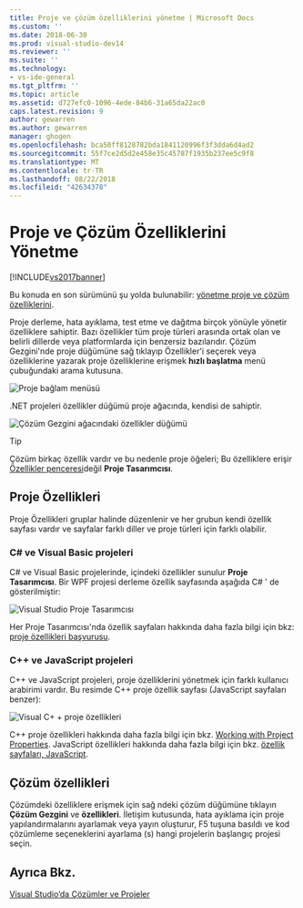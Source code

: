 ```yaml
---
title: Proje ve çözüm özelliklerini yönetme | Microsoft Docs
ms.custom: ''
ms.date: 2018-06-30
ms.prod: visual-studio-dev14
ms.reviewer: ''
ms.suite: ''
ms.technology:
- vs-ide-general
ms.tgt_pltfrm: ''
ms.topic: article
ms.assetid: d727efc0-1096-4ede-84b6-31a65da22ac0
caps.latest.revision: 9
author: gewarren
ms.author: gewarren
manager: ghogen
ms.openlocfilehash: bca50ff8128782bda1841120996f3f3dda6d4ad2
ms.sourcegitcommit: 55f7ce2d5d2e458e35c45787f1935b237ee5c9f8
ms.translationtype: MT
ms.contentlocale: tr-TR
ms.lasthandoff: 08/22/2018
ms.locfileid: "42634378"
---
```

# <a name="managing-project-and-solution-properties"></a>Proje ve Çözüm Özelliklerini Yönetme
[!INCLUDE[vs2017banner](../includes/vs2017banner.md)]

Bu konuda en son sürümünü şu yolda bulunabilir: [yönetme proje ve çözüm özelliklerini](https://docs.microsoft.com/visualstudio/ide/managing-project-and-solution-properties).  
  
Proje derleme, hata ayıklama, test etme ve dağıtma birçok yönüyle yönetir özelliklere sahiptir. Bazı özellikler tüm proje türleri arasında ortak olan ve belirli dillerde veya platformlarda için benzersiz bazılarıdır. Çözüm Gezgini'nde proje düğümüne sağ tıklayıp Özellikler'i seçerek veya özelliklerine yazarak proje özelliklerine erişmek **hızlı başlatma** menü çubuğundaki arama kutusuna.  
  
 ![Proje bağlam menüsü](../ide/media/vs2015-proj-prop-menu.gif "vs2015_proj_prop_menu")  
  
 .NET projeleri özellikler düğümü proje ağacında, kendisi de sahiptir.  
  
 ![Çözüm Gezgini ağacındaki özellikler düğümü](../ide/media/vs2015-props-se.png "VS2015_Props_SE")  
  
> [!TIP]
>  Çözüm birkaç özellik vardır ve bu nedenle proje öğeleri; Bu özelliklere erişir [Özellikler penceresi](../ide/reference/properties-window.md)değil **Proje Tasarımcısı**.  
  
## <a name="project-properties"></a>Proje Özellikleri  
 Proje Özellikleri gruplar halinde düzenlenir ve her grubun kendi özellik sayfası vardır ve sayfalar farklı diller ve proje türleri için farklı olabilir.  
  
### <a name="c-and-visual-basic-projects"></a>C# ve Visual Basic projeleri  
 C# ve Visual Basic projelerinde, içindeki özellikler sunulur **Proje Tasarımcısı**. Bir WPF projesi derleme özellik sayfasında aşağıda C# ' de gösterilmiştir:  
  
 ![Visual Studio Proje Tasarımcısı](../ide/media/vs2015-proppage-build.png "VS2015_PropPage_Build")  
  
 Her Proje Tasarımcısı'nda özellik sayfaları hakkında daha fazla bilgi için bkz: [proje özellikleri başvurusu](../ide/reference/project-properties-reference.md).  
  
### <a name="c-and-javascript-projects"></a>C++ ve JavaScript projeleri  
 C++ ve JavaScript projeleri, proje özelliklerini yönetmek için farklı kullanıcı arabirimi vardır. Bu resimde C++ proje özellik sayfası (JavaScript sayfaları benzer):  
  
 ![Visual C&#43; &#43; proje özellikleri](../ide/media/vs2015-projprops-cpp.png "VS2015_ProjProps_cpp")  
  
 C++ proje özellikleri hakkında daha fazla bilgi için bkz. [Working with Project Properties](http://msdn.microsoft.com/library/9b0d6f8b-7d4e-4e61-aa75-7d14944816cd). JavaScript özellikleri hakkında daha fazla bilgi için bkz. [özellik sayfaları, JavaScript](../ide/reference/property-pages-javascript.md).  
  
## <a name="solution-properties"></a>Çözüm özellikleri  
 Çözümdeki özelliklere erişmek için sağ ndeki çözüm düğümüne tıklayın **Çözüm Gezgini** ve **özellikleri**. İletişim kutusunda, hata ayıklama için proje yapılandırmalarını ayarlamak veya yayın oluşturur, F5 tuşuna basıldı ve kod çözümleme seçeneklerini ayarlama (s) hangi projelerin başlangıç projesi seçin.  
  
## <a name="see-also"></a>Ayrıca Bkz.  
 [Visual Studio’da Çözümler ve Projeler](../ide/solutions-and-projects-in-visual-studio.md)



